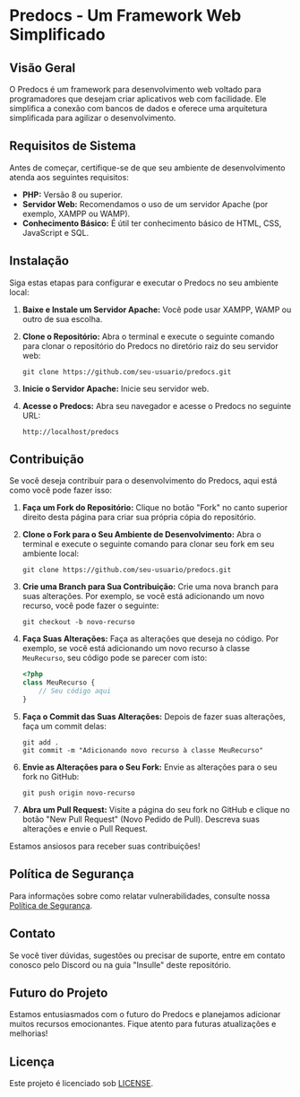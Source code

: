 # Predocs - Um Framework Web Simplificado

## Visão Geral

O Predocs é um framework para desenvolvimento web voltado para programadores que desejam criar aplicativos web com facilidade. Ele simplifica a conexão com bancos de dados e oferece uma arquitetura simplificada para agilizar o desenvolvimento.

## Requisitos de Sistema

Antes de começar, certifique-se de que seu ambiente de desenvolvimento atenda aos seguintes requisitos:

- **PHP:** Versão 8 ou superior.
- **Servidor Web:** Recomendamos o uso de um servidor Apache (por exemplo, XAMPP ou WAMP).
- **Conhecimento Básico:** É útil ter conhecimento básico de HTML, CSS, JavaScript e SQL.

## Instalação

Siga estas etapas para configurar e executar o Predocs no seu ambiente local:

1. **Baixe e Instale um Servidor Apache:** Você pode usar XAMPP, WAMP ou outro de sua escolha.

2. **Clone o Repositório:** Abra o terminal e execute o seguinte comando para clonar o repositório do Predocs no diretório raiz do seu servidor web:

    ```shell
    git clone https://github.com/seu-usuario/predocs.git
    ```

3. **Inicie o Servidor Apache:** Inicie seu servidor web.

4. **Acesse o Predocs:** Abra seu navegador e acesse o Predocs no seguinte URL:

    ```url
    http://localhost/predocs
    ```

## Contribuição

Se você deseja contribuir para o desenvolvimento do Predocs, aqui está como você pode fazer isso:

1. **Faça um Fork do Repositório:** Clique no botão "Fork" no canto superior direito desta página para criar sua própria cópia do repositório.

2. **Clone o Fork para o Seu Ambiente de Desenvolvimento:** Abra o terminal e execute o seguinte comando para clonar seu fork em seu ambiente local:

    ```shell
    git clone https://github.com/seu-usuario/predocs.git
    ```

3. **Crie uma Branch para Sua Contribuição:** Crie uma nova branch para suas alterações. Por exemplo, se você está adicionando um novo recurso, você pode fazer o seguinte:

    ```shell
    git checkout -b novo-recurso
    ```

4. **Faça Suas Alterações:** Faça as alterações que deseja no código. Por exemplo, se você está adicionando um novo recurso à classe `MeuRecurso`, seu código pode se parecer com isto:

    ```php
    <?php
    class MeuRecurso {
        // Seu código aqui
    }
    ```

5. **Faça o Commit das Suas Alterações:** Depois de fazer suas alterações, faça um commit delas:

    ```shell
    git add .
    git commit -m "Adicionando novo recurso à classe MeuRecurso"
    ```

6. **Envie as Alterações para o Seu Fork:** Envie as alterações para o seu fork no GitHub:

    ```shell
    git push origin novo-recurso
    ```

7. **Abra um Pull Request:** Visite a página do seu fork no GitHub e clique no botão "New Pull Request" (Novo Pedido de Pull). Descreva suas alterações e envie o Pull Request.

Estamos ansiosos para receber suas contribuições!

## Política de Segurança

Para informações sobre como relatar vulnerabilidades, consulte nossa [Política de Segurança](SECURITY.md).

## Contato

Se você tiver dúvidas, sugestões ou precisar de suporte, entre em contato conosco pelo Discord ou na guia "Insulle" deste repositório.

## Futuro do Projeto

Estamos entusiasmados com o futuro do Predocs e planejamos adicionar muitos recursos emocionantes. Fique atento para futuras atualizações e melhorias!

## Licença

Este projeto é licenciado sob [LICENSE](LICENSE).
